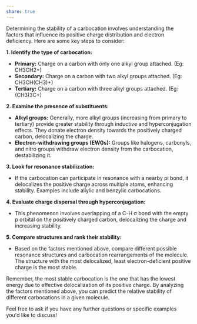```yaml
---
share: true
---
```


Determining the stability of a carbocation involves understanding the factors that influence its positive charge distribution and electron deficiency. Here are some key steps to consider:

**1. Identify the type of carbocation:**
* **Primary:** Charge on a carbon with only one alkyl group attached. (Eg: CH3CH2+)
* **Secondary:** Charge on a carbon with two alkyl groups attached. (Eg: CH3CH(CH3)+)
* **Tertiary:** Charge on a carbon with three alkyl groups attached. (Eg: (CH3)3C+)

**2. Examine the presence of substituents:**
* **Alkyl groups:** Generally, more alkyl groups (increasing from primary to tertiary) provide greater stability through inductive and hyperconjugation effects. They donate electron density towards the positively charged carbon, delocalizing the charge.
* **Electron-withdrawing groups (EWGs):** Groups like halogens, carbonyls, and nitro groups withdraw electron density from the carbocation, destabilizing it.

**3. Look for resonance stabilization:**
* If the carbocation can participate in resonance with a nearby pi bond, it delocalizes the positive charge across multiple atoms, enhancing stability. Examples include allylic and benzylic carbocations.

**4. Evaluate charge dispersal through hyperconjugation:**
* This phenomenon involves overlapping of a C-H σ bond with the empty p orbital on the positively charged carbon, delocalizing the charge and increasing stability.

**5. Compare structures and rank their stability:**
* Based on the factors mentioned above, compare different possible resonance structures and carbocation rearrangements of the molecule. The structure with the most delocalized, least electron-deficient positive charge is the most stable.

Remember, the most stable carbocation is the one that has the lowest energy due to effective delocalization of its positive charge. By analyzing the factors mentioned above, you can predict the relative stability of different carbocations in a given molecule.

Feel free to ask if you have any further questions or specific examples you'd like to discuss!